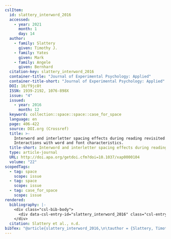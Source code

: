 ```yaml
---
cslItem:
  id: slattery_interword_2016
  accessed:
    - year: 2021
      month: 1
      day: 14
  author:
    - family: Slattery
      given: Timothy J.
    - family: Yates
      given: Mark
    - family: Angele
      given: Bernhard
  citation-key: slattery_interword_2016
  container-title: "Journal of Experimental Psychology: Applied"
  container-title-short: "Journal of Experimental Psychology: Applied"
  DOI: 10/f9jc8t
  ISSN: 1939-2192, 1076-898X
  issue: "4"
  issued:
    - year: 2016
      month: 12
  keyword: collection::space::space::case_for_space
  language: en
  page: 406-422
  source: DOI.org (Crossref)
  title: >-
    Interword and interletter spacing effects during reading revisited:
    Interactions with word and font characteristics.
  title-short: Interword and interletter spacing effects during reading revisited
  type: article-journal
  URL: http://doi.apa.org/getdoi.cfm?doi=10.1037/xap0000104
  volume: "22"
scopedTags:
  - tag: space
    scope: issue
  - tag: space
    scope: issue
  - tag: case_for_space
    scope: issue
rendered:
  bibliography: |-
    <div class="csl-bib-body">
      <div data-csl-entry-id="slattery_interword_2016" class="csl-entry">Slattery, T. J., Yates, M., &#38; Angele, B. n.d.. Interword and interletter spacing effects during reading revisited: Interactions with word and font characteristics. <i>Journal of Experimental Psychology: Applied</i>, <i>22</i>(4), 406–422. https://doi.org/10/f9jc8t</div>
    </div>
  citation: Slattery et al., n.d.
bibTex: "@article{slattery_interword_2016,\n\tauthor = {Slattery, Timothy J. and Yates, Mark and Angele, Bernhard},\n\tjournal = {Journal of Experimental Psychology: Applied},\n\tnumber = {4},\n\tpages = {406--422},\n\ttitle = {Interword and interletter spacing effects during reading revisited: Interactions with word and font characteristics.},\n\thowpublished = {http://doi.apa.org/getdoi.cfm?doi=10.1037/xap0000104},\n\tvolume = {22},\n}\n\n"
---
```


